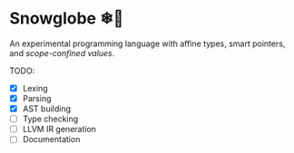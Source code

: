 # Snowglobe ❄🔮

An experimental programming language with affine types, smart pointers, and *scope-confined values*.

TODO:

- [x] Lexing
- [x] Parsing
- [x] AST building
- [ ] Type checking
- [ ] LLVM IR generation
- [ ] Documentation
